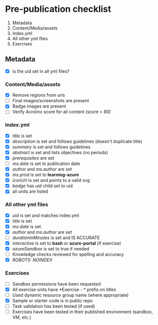 # Pre-publication checklist
1. Metadata
1. Content/Media/assets
1. Index.yml
1. All other yml files
1. Exercises
  
## Metadata
- [X] is the uid set in all yml files?

### Content/Media/assets
- [X] Remove regions from urls
- [ ] Final images/screenshots are present
- [X] Badge images are present
- [ ] Verify Acrolinx score for all content (score > 80)

### Index.yml
- [X] *title* is set
- [X] *description* is set and follows guidelines (doesn't duplicate title)
- [X] *summary* is set and follows guidelines
- [X] *abstract* is set and lists objectives (no periods)
- [X] *prerequisites* are set
- [ ] *ms.date* is set to publication date
- [X] *author* and *ms.author* are set
- [X] *ms.prod* is set to **learning-azure**
- [X] *iconUrl* is set and points to a valid svg
- [X] *badge* has *uid* child set to uid
- [X] all units are listed

### All other yml files
- [X] *uid* is set and matches index.yml
- [X] *title* is set
- [X] *ms.date* is set 
- [X] *author* and *ms.author* are set
- [ ] *durationInMinutes* is set and IS ACCURATE
- [X] *interactive* is set to **bash** or **azure-portal** (if exercise)
- [X] *azureSandbox* is set to true if needed
- [ ]  Knowledge checks reviewed for spelling and accuracy
- [X] *ROBOTS: NOINDEX*

### Exercises
- [ ] Sandbox permissions have been requested 
- [X] All exercise units have *Exercise - * prefix on titles
- [ ] Used dynamic resource group name (where appropriate)
- [X] Sample or starter code is in public repo
- [ ] Task validation has been tested (if used)
- [ ] Exercises have been tested in their published environment (sandbox, VM, etc.)
